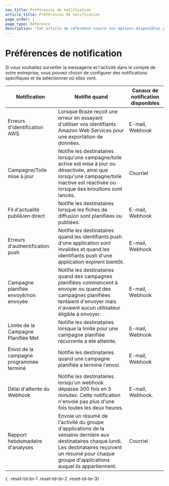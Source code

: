 ```yaml
---
nav_title: Préférences de notification
article_title: Préférences de notification
page_order: 1
page_type: Référence
description: "Cet article de référence couvre vos options disponibles pour surveiller la messagerie et l'activité dans le compte de votre entreprise."
---
```


# Préférences de notification

Si vous souhaitez surveiller la messagerie et l'activité dans le compte de votre entreprise, vous pouvez choisir de configurer des notifications spécifiques et de sélectionner où elles vont.

| Notification                            | Notifié quand                                                                                                                                                                                                    | Canaux de notification disponibles |
| --------------------------------------- | ---------------------------------------------------------------------------------------------------------------------------------------------------------------------------------------------------------------- | ---------------------------------- |
| Erreurs d'identification AWS            | Lorsque Braze reçoit une erreur en essayant d'utiliser vos identifiants Amazon Web Services pour une exportation de données.                                                                                     | E-mail, Webhook                    |
| Campagne/Toile mise à jour              | Notifie les destinataires lorsqu'une campagne/toile active est mise à jour ou désactivée, ainsi que lorsqu'une campagne/toile inactive est réactivée ou lorsque des brouillons sont lancés.                      | Courriel                           |
| Fil d'actualité publié/en direct        | Notifie les destinataires lorsque les fiches de diffusion sont planifiées ou publiées.                                                                                                                           | E-mail, Webhook                    |
| Erreurs d'authentification push         | Notifie les destinataires quand les identifiants push d'une application sont invalides et quand les identifiants push d'une application expirent bientôt.                                                        | E-mail, Webhook                    |
| Campagne planifiée envoyé/non envoyée   | Notifie les destinataires quand des campagnes planifiées commencent à envoyer ou quand des campagnes planifiées tentaient d'envoyer mais n'avaient aucun utilisateur éligible à envoyer.                         | E-mail, Webhook                    |
| Limite de la Campagne Planifiée Met     | Notifie les destinataires lorsque la limite pour une campagne planifiée récurrente a été atteinte.                                                                                                               | E-mail, Webhook                    |
| Envoi de la campagne programmée terminé | Notifie les destinataires quand une campagne planifiée a terminé l'envoi.                                                                                                                                        | E-mail, Webhook                    |
| Délai d'attente du Webhook              | Notifie les destinataires lorsqu'un webhook dépasse 300 fois en 5 minutes. Cette notification n'envoie pas plus d'une fois toutes les deux heures.                                                               | E-mail, Webhook.                   |
| Rapport hebdomadaire d'analyses         | Envoie un résumé de l'activité du groupe d'applications de la semaine dernière aux destinataires chaque lundi. Les destinataires reçoivent un résumé pour chaque groupe d'applications auquel ils appartiennent. | Courriel                           |
{: .reset-td-br-1 .reset-td-br-2 .reset-td-br-3}
